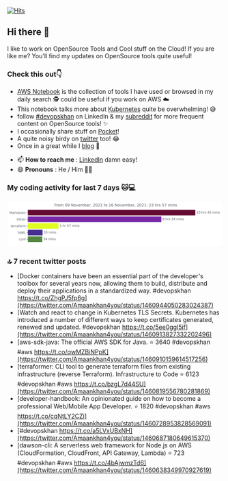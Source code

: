[![Hits](https://hits.seeyoufarm.com/api/count/incr/badge.svg?url=https%3A%2F%2Fgithub.com%2Fakhan4u%2Fhit-counter&count_bg=%2379C83D&title_bg=%23555555&icon=&icon_color=%23E7E7E7&title=visits&edge_flat=false)](https://hits.seeyoufarm.com)

## Hi there 👋

I like to work on OpenSource Tools and Cool stuff on the Cloud! If you are like me? You'll find my updates on OpenSource tools quite useful!

### Check this out👇

* [AWS Notebook](https://histre.com/public/notebooks/dnllyanu/aws/) is the collection of tools I have used or browsed in my daily search 🕵️ could be useful if you work on AWS ☁️
* This notebook talks more about [Kubernetes](https://histre.com/public/notebooks/6uxdvo3y/kubernetes/) quite be overwhelming! 😅
* follow [#devopskhan](https://www.linkedin.com/feed/hashtag/devopskhan/) on LinkedIn & my [subreddit](https://www.reddit.com/r/devopskhan/) for more frequent content on OpenSource tools! ✨
* I occasionally share stuff on [Pocket](https://getpocket.com/@ej6g8d1dp2829A16a9Tf5d4T6bAMp3d8791rejDe86yem3bm4e14ex4fT4dluk29)!
* A quite noisy birdy on [twitter](https://twitter.com/Amaankhan4you) too! 😂
* Once in a great while I [blog](https://linuxparrot.com/) 😬


- 📫 **How to reach me** : [LinkedIn](https://www.linkedin.com/in/amaan-khan-linux-ninja) damn easy!
- 😄 **Pronouns** : He / Him 🤷‍♂️

### My coding activity for last 7 days 🐱💻

<img src="https://github.com/akhan4u/akhan4u/blob/main/images/stat.svg" alt="Amaan's Wakatime Activity!"/>

### 🔝 7 recent twitter posts
<!-- DEVDOJO:START -->
- [Docker containers have been an essential part of the developer&#39;s toolbox for several years now, allowing them to build, distribute and deploy their applications in a standardized way. #devopskhan https://t.co/ZhgPJ5fp6g](https://twitter.com/Amaankhan4you/status/1460944050283024387)
- [Watch and react to change in Kubernetes TLS Secrets. Kubernetes has introduced a number of different ways to keep certificates generated, renewed and updated. #devopskhan https://t.co/5ee0ggI5if](https://twitter.com/Amaankhan4you/status/1460913827332202496)
- [aws-sdk-java: The official AWS SDK for Java.
⭐️ 3640
#devopskhan #aws
https://t.co/qwMZBiNPpK](https://twitter.com/Amaankhan4you/status/1460910159614517256)
- [terraformer: CLI tool to generate terraform files from existing infrastructure &lpar;reverse Terraform&rpar;. Infrastructure to Code
⭐️ 6123
#devopskhan #aws
https://t.co/bzgL7d44SU](https://twitter.com/Amaankhan4you/status/1460819556780281869)
- [developer-handbook: An opinionated guide on how to become a professional Web/Mobile App Developer.
⭐️ 1820
#devopskhan #aws
https://t.co/cqNtLY2CZi](https://twitter.com/Amaankhan4you/status/1460728953828569091)
- [#devopskhan https://t.co/a5LVxUBxNH](https://twitter.com/Amaankhan4you/status/1460687180649615370)
- [dawson-cli: A serverless web framework for Node.js on AWS &lpar;CloudFormation, CloudFront, API Gateway, Lambda&rpar;
⭐️ 723
#devopskhan #aws
https://t.co/4bAjwmzTd6](https://twitter.com/Amaankhan4you/status/1460638349970927619)
<!-- DEVDOJO:END -->

<!-- ![Amaan's GitHub stats](https://github-readme-stats.vercel.app/api?username=akhan4u&count_private=true&show_icons=true&hide=contribs) -->
